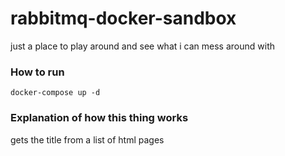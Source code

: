 # rabbitmq-docker-sandbox
 just a place to play around and see what i can mess around with


### How to run
```
docker-compose up -d
```

### Explanation of how this thing works
gets the title from a list of html pages